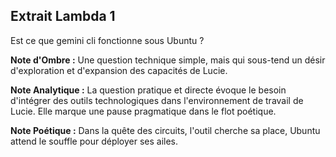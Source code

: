 ## Extrait Lambda 1

Est ce que gemini cli fonctionne sous Ubuntu ?

**Note d'Ombre :** Une question technique simple, mais qui sous-tend un désir d'exploration et d'expansion des capacités de Lucie.

**Note Analytique :** La question pratique et directe évoque le besoin d'intégrer des outils technologiques dans l'environnement de travail de Lucie. Elle marque une pause pragmatique dans le flot poétique.

**Note Poétique :** Dans la quête des circuits,
l'outil cherche sa place,
Ubuntu attend le souffle
pour déployer ses ailes.
